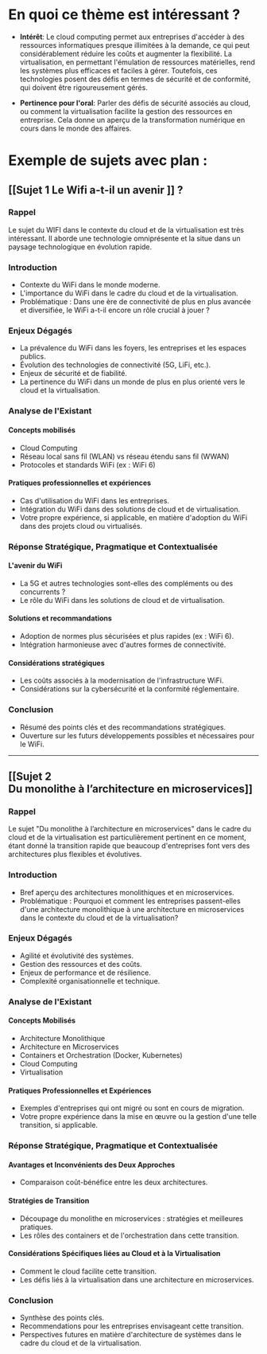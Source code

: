 # En quoi ce thème est intéressant ? 

- **Intérêt**: 
	Le cloud computing permet aux entreprises d'accéder à des ressources informatiques presque illimitées à la demande, ce qui peut considérablement réduire les coûts et augmenter la flexibilité. La virtualisation, en permettant l'émulation de ressources matérielles, rend les systèmes plus efficaces et faciles à gérer. Toutefois, ces technologies posent des défis en termes de sécurité et de conformité, qui doivent être rigoureusement gérés.

- **Pertinence pour l'oral**: 
	Parler des défis de sécurité associés au cloud, ou comment la virtualisation facilite la gestion des ressources en entreprise. Cela donne un aperçu de la transformation numérique en cours dans le monde des affaires.
# Exemple de sujets avec plan :
## [[Sujet 1 Le Wifi a-t-il un avenir ]] ? 

### Rappel

Le sujet du WIFI dans le contexte du cloud et de la virtualisation est très intéressant. Il aborde une technologie omniprésente et la situe dans un paysage technologique en évolution rapide. 

### Introduction

- Contexte du WiFi dans le monde moderne.
- L'importance du WiFi dans le cadre du cloud et de la virtualisation.
- Problématique : Dans une ère de connectivité de plus en plus avancée et diversifiée, le WiFi a-t-il encore un rôle crucial à jouer ?

### Enjeux Dégagés

- La prévalence du WiFi dans les foyers, les entreprises et les espaces publics.
- Évolution des technologies de connectivité (5G, LiFi, etc.).
- Enjeux de sécurité et de fiabilité.
- La pertinence du WiFi dans un monde de plus en plus orienté vers le cloud et la virtualisation.

### Analyse de l'Existant

#### Concepts mobilisés

- Cloud Computing
- Réseau local sans fil (WLAN) vs réseau étendu sans fil (WWAN)
- Protocoles et standards WiFi (ex : WiFi 6)

#### Pratiques professionnelles et expériences

- Cas d'utilisation du WiFi dans les entreprises.
- Intégration du WiFi dans des solutions de cloud et de virtualisation.
- Votre propre expérience, si applicable, en matière d'adoption du WiFi dans des projets cloud ou virtualisés.

### Réponse Stratégique, Pragmatique et Contextualisée

#### L'avenir du WiFi

- La 5G et autres technologies sont-elles des compléments ou des concurrents ?
- Le rôle du WiFi dans les solutions de cloud et de virtualisation.

#### Solutions et recommandations

- Adoption de normes plus sécurisées et plus rapides (ex : WiFi 6).
- Intégration harmonieuse avec d'autres formes de connectivité.

#### Considérations stratégiques

- Les coûts associés à la modernisation de l'infrastructure WiFi.
- Considérations sur la cybersécurité et la conformité réglementaire.

### Conclusion

- Résumé des points clés et des recommandations stratégiques.
- Ouverture sur les futurs développements possibles et nécessaires pour le WiFi.

---

## [[Sujet 2 Du monolithe à l’architecture en microservices]]

### Rappel

Le sujet "Du monolithe à l’architecture en microservices" dans le cadre du cloud et de la virtualisation est particulièrement pertinent en ce moment, étant donné la transition rapide que beaucoup d'entreprises font vers des architectures plus flexibles et évolutives.


### Introduction

- Bref aperçu des architectures monolithiques et en microservices.
- Problématique : Pourquoi et comment les entreprises passent-elles d'une architecture monolithique à une architecture en microservices dans le contexte du cloud et de la virtualisation?

### Enjeux Dégagés

- Agilité et évolutivité des systèmes.
- Gestion des ressources et des coûts.
- Enjeux de performance et de résilience.
- Complexité organisationnelle et technique.

### Analyse de l'Existant

#### Concepts Mobilisés

- Architecture Monolithique
- Architecture en Microservices
- Containers et Orchestration (Docker, Kubernetes)
- Cloud Computing
- Virtualisation

#### Pratiques Professionnelles et Expériences

- Exemples d'entreprises qui ont migré ou sont en cours de migration.
- Votre propre expérience dans la mise en œuvre ou la gestion d'une telle transition, si applicable.

### Réponse Stratégique, Pragmatique et Contextualisée

#### Avantages et Inconvénients des Deux Approches

- Comparaison coût-bénéfice entre les deux architectures.

#### Stratégies de Transition

- Découpage du monolithe en microservices : stratégies et meilleures pratiques.
- Les rôles des containers et de l'orchestration dans cette transition.

#### Considérations Spécifiques liées au Cloud et à la Virtualisation

- Comment le cloud facilite cette transition.
- Les défis liés à la virtualisation dans une architecture en microservices.

### Conclusion

- Synthèse des points clés.
- Recommendations pour les entreprises envisageant cette transition.
- Perspectives futures en matière d'architecture de systèmes dans le cadre du cloud et de la virtualisation.